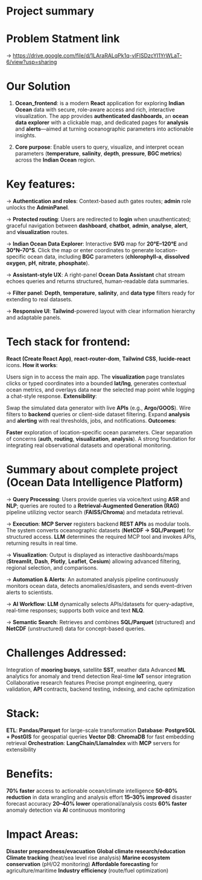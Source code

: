 # Project summary

# Problem Statment link 

-> https://drive.google.com/file/d/1LAraRALqPk1q-vIFlSDzcYI1YrWLaT-6/view?usp=sharing

# Our Solution 
1. **Ocean_frontend**: is a modern **React** application for exploring **Indian Ocean** data with secure, role-aware access and rich, interactive visualization. The app provides **authenticated dashboards**, an **ocean data explorer** with a clickable map, and dedicated pages for **analysis** and **alerts**—aimed at turning oceanographic parameters into actionable insights.

2. **Core purpose**: Enable users to query, visualize, and interpret ocean parameters (**temperature**, **salinity**, **depth**, **pressure**, **BGC metrics**) across the **Indian Ocean** region.

# Key features:

-> **Authentication and roles**: Context-based auth gates routes; **admin** role unlocks the **AdminPanel**.

-> **Protected routing**: Users are redirected to **login** when unauthenticated; graceful navigation between **dashboard**, **chatbot**, **admin**, **analyse**, **alert**, and **visualization** routes.

-> **Indian Ocean Data Explorer**: Interactive **SVG** map for **20°E–120°E** and **30°N–70°S**. Click the map or enter coordinates to generate location-specific ocean data, including **BGC** parameters (**chlorophyll-a**, **dissolved oxygen**, **pH**, **nitrate**, **phosphate**).

-> **Assistant-style UX**: A right-panel **Ocean Data Assistant** chat stream echoes queries and returns structured, human-readable data summaries.

-> **Filter panel**: **Depth**, **temperature**, **salinity**, and **data type** filters ready for extending to real datasets.

-> **Responsive UI**: **Tailwind**-powered layout with clear information hierarchy and adaptable panels.


# Tech stack for frontend:
**React (Create React App)**, **react-router-dom**, **Tailwind CSS**, **lucide-react** icons.
**How it works**:

Users sign in to access the main app. The **visualization** page translates clicks or typed coordinates into a bounded **lat/lng**, generates contextual ocean metrics, and overlays data near the selected map point while logging a chat-style response.
**Extensibility**:

Swap the simulated data generator with live **APIs** (e.g., **Argo/GOOS**).
Wire filters to **backend** queries or client-side dataset filtering.
Expand **analysis** and **alerting** with real thresholds, jobs, and notifications.
**Outcomes**:

**Faster** exploration of location-specific ocean parameters.
Clear separation of concerns (**auth**, **routing**, **visualization**, **analysis**).
A strong foundation for integrating real observational datasets and operational monitoring.



# Summary about complete project  (**Ocean Data Intelligence Platform**)

-> **Query Processing**: Users provide queries via voice/text using **ASR** and **NLP**; queries are routed to a **Retrieval-Augmented Generation (RAG)** pipeline utilizing vector search (**FAISS/Chroma**) and metadata retrieval.

-> **Execution**: **MCP Server** registers backend **REST APIs** as modular tools. The system converts oceanographic datasets (**NetCDF → SQL/Parquet**) for structured access. **LLM** determines the required MCP tool and invokes APIs, returning results in real time.

-> **Visualization**: Output is displayed as interactive dashboards/maps (**Streamlit**, **Dash**, **Plotly**, **Leaflet**, **Cesium**) allowing advanced filtering, regional selection, and comparisons.

-> **Automation & Alerts**: An automated analysis pipeline continuously monitors ocean data, detects anomalies/disasters, and sends event-driven alerts to scientists.

-> **AI Workflow**: **LLM** dynamically selects APIs/datasets for query-adaptive, real-time responses; supports both voice and text **NLQ**.

-> **Semantic Search**: Retrieves and combines **SQL/Parquet** (structured) and **NetCDF** (unstructured) data for concept-based queries.

# Challenges Addressed:
Integration of **mooring buoys**, satellite **SST**, weather data
Advanced **ML** analytics for anomaly and trend detection
Real-time **IoT** sensor integration
Collaborative research features
Precise prompt engineering, query validation, **API** contracts, backend testing, indexing, and cache optimization

# Stack:
**ETL**: **Pandas/Parquet** for large-scale transformation
**Database**: **PostgreSQL + PostGIS** for geospatial queries
**Vector DB**: **ChromaDB** for fast embedding retrieval
**Orchestration**: **LangChain/LlamaIndex** with **MCP** servers for extensibility

# Benefits:
**70% faster** access to actionable ocean/climate intelligence
**50–80% reduction** in data wrangling and analysis effort
**15–30% improved** disaster forecast accuracy
**20–40% lower** operational/analysis costs
**60% faster** anomaly detection via **AI** continuous monitoring

# Impact Areas:
**Disaster preparedness/evacuation**
**Global climate research/education**
**Climate tracking** (heat/sea level rise analysis)
**Marine ecosystem conservation** (pH/O2 monitoring)
**Affordable forecasting** for agriculture/maritime
**Industry efficiency** (route/fuel optimization) 